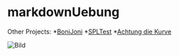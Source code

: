 # markdownUebung

Other Projects:
*[BoniJoni](https://www.youtube.com/channel/UCsoRpl5V35s3jVGf_b7M5Dw)
*[SPLTest](https://github.com/BonithanBiffutseder/TestSPL)
*[Achtung die Kurve](http://www.achtung-die-kurve.com)

![Bild](https://encrypted-tbn0.gstatic.com/images?q=tbn:ANd9GcTqlljJHbJkiAJXHipohGkASMhWjnAWwW4nh2i-wNC0HXa4ZQpF)
